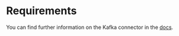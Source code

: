 # Requirements
<!-- to be updated -->
You can find further information on the Kafka connector in the [docs](https://docs.open-metadata.org/connectors/database/db2).